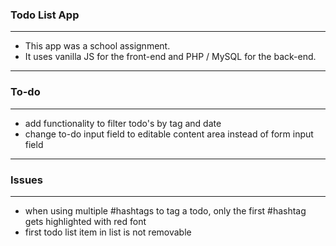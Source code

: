 ### Todo List App 
---
- This app was a school assignment. 
- It uses vanilla JS for the front-end and PHP / MySQL for the back-end.
---
### To-do
---
- add functionality to filter todo's by tag and date
- change to-do input field to editable content area instead of form input field
--- 
### Issues
---
- when using multiple #hashtags to tag a todo, only the first #hashtag gets highlighted with red font
- first todo list item in list is not removable 


